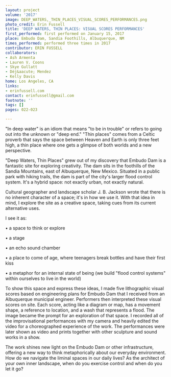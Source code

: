 ```yaml
---
layout: project
volume: '2017'
image: DEEP_WATERS,_THIN_PLACES_VISUAL_SCORES_PERFORMANCES.png
photo_credit: Erin Fussell
title: 'DEEP WATERS, THIN PLACES: VISUAL SCORES PERFORMANCES'
first_performed: first performed on January 15, 2017
place: Embudo Dam, Sandia Foothills, Albuquerque, NM
times_performed: performed three times in 2017
contributor: ERIN FUSSELL
collaborators:
- Ash Armenta
- Lauren V. Coons
- Skye Gullatt
- Dèj&aacute; Mendez
- Kelly Davis
home: Los Angeles, CA
links:
- erinfussell.com
contact: erinfussell@gmail.com
footnote: ''
tags: []
pages: 022-023

---
```


"In deep water" is an idiom that means "to be in trouble" or refers to going out into the unknown or "deep end." "Thin places" comes from a Celtic proverb that says the space between Heaven and Earth is only three feet high, a thin place where one gets a glimpse of both worlds and a new perspective.

"Deep Waters, Thin Places" grew out of my discovery that Embudo Dam is a fantastic site for exploring creativity. The dam sits in the foothills of the Sandia Mountains, east of Albuquerque, New Mexico. Situated in a public park with hiking trails, the dam is part of the city's larger flood control system. It's a hybrid space: not exactly urban, not exactly natural.

Cultural geographer and landscape scholar J. B. Jackson wrote that there is no inherent character of a space; it's in how we use it. With that idea in mind, I explore the site as a creative space, taking cues from its current alternative uses.

I see it as:

• a space to think or explore

• a stage

• an echo sound chamber

• a place to come of age, where teenagers break bottles and have their first kiss

• a metaphor for an internal state of being (we build "flood control systems" within ourselves to live in the world)

To show this space and express these ideas, I made five lithographic visual scores based on engineering plans for Embudo Dam that I received from an Albuquerque municipal engineer. Performers then interpreted these visual scores on site. Each score, acting like a diagram or map, has a movement shape, a reference to location, and a wash that represents a flood. The image became the prompt for an exploration of that space. I recorded all of the improvisational performances with my camera and heavily edited the video for a choreographed experience of the work. The performances were later shown as video and prints together with other sculpture and sound works in a show.

The work shines new light on the Embudo Dam or other infrastructure, offering a new way to think metaphorically about our everyday environment. How do we navigate the liminal spaces in our daily lives? As the architect of your own inner landscape, when do you exercise control and when do you let it go?

